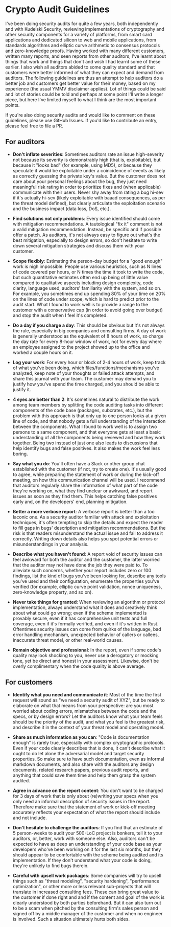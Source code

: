 # Crypto Audit Guidelines

I've been doing security audits for quite a few years, both independently and with Kudelski Security, reviewing implementations of cryptography and other security components for a variety of platforms, from smart card applications and dedicated silicon to web and mobile applications, from standards algorithms and elliptic curve arithmetic to consensus protocols and zero-knowledge proofs.
Having worked with many different customers, written many reports, and seen reports from other auditors, I've learnt about things that work and things that don't and wish I had learnt some of these earlier. I also wish all auditors abided to some quality standard and that customers were better informed of what they can expect and demand from auditors.
The following guidelines are thus an attempt to help auditors do a better job and customers get better value for their money, based on my experience (the usual YMMV disclaimer applies).
Lot of things could be said and lot of stories could be told and perhaps at some point I'll write a longer piece, but here I've limited myself to what I think are the most important points.

If you're also doing security audits and would like to comment on these guidelines, please use GitHub Issues.
If you'd like to contribute an entry, please feel free to file a PR.

## For auditors

* **Don't inflate severities**: Sometimes auditors rate an issue high-severity not because its severity is demonstrably high (that is, exploitable), but because it "looks bad" (for example, using MD5), or because they speculate it would be exploitable under a coincidence of events as likely as correctly guessing the private key's value. But the customer does not care about your personal feelings about the bug, they just need meaningful risk rating in order to prioritize fixes and (when applicable) communicate with their users. Never shy away from rating a bug hi-sev if it's actually hi-sev (likely exploitable with baaad consequences, as per the threat model defined), but clearly articulate the exploitation scenario and the business impact (data loss, DoS, etc.).

* **Find solutions not only problems**: Every issue identified should come with mitigation recommendations. A tautological "fix it" comment is not a valid mitigation recommendation. Instead, be specific and if possible offer a patch. As auditors, it's not always easy to figure out what's the best mitigation, especially to design errors, so don't hesitate to write down several mitigation strategies and discuss them with your customer.

* **Scope flexibly**: Estimating the person-day budget for a "good enough" work is nigh impossible. People use various heuristics, such as N lines of code covered per hours, or N times the time it took to write the code, but such quantitative estimates often end up being of little value compared to qualitative aspects including design complexity, code clarity, language used, auditors' familiarity with the system, and so on. For example, you sometimes end up spending 80% of your time on 20% on the lines of code under scope, which is hard to predict prior to the audit start. What I found to work well is to provide a range to the customer with a conservative cap (in order to avoid going over budget) and stop the audit when I feel it's completed.

* **Do a day if you charge a day**: This should be obvious but it's not always the rule, especially in big companies and consulting firms. A day of work is generally understood as the equivalent of 8 hours of work, so charge the day rate for every 8-hour window of work, not for every day where an employee assigned to the project showed up to the office and worked a couple hours on it.

* **Log your work**: For every hour or block of 2-4 hours of work, keep track of what you've been doing, which files/functions/mechanisms you've analyzed, keep note of your thoughts or failed attack attempts, and share this journal with your team. The customer may demand you to justify how you've spend the time charged, and you should be able to justify it. 

* **4 eyes are better than 2**: It's sometimes natural to distribute the work among team members by splitting the code auditing tasks into different components of the code base (packages, subcrates, etc.), but the problem with this approach is that only up to one person looks at a given line of code, and that nobody gets a full understanding of the interaction between the components. What I found to work well is to assign two persons to a same component, and that everyone gets at least a basic understanding of all the components being reviewed and how they work together. Being two instead of just one also leads to discussions that help identify bugs and false positives. It also makes the work feel less boring.

* **Say what you do**: You'll often have a Slack or other group chat established with the customer (if not, try to create one). It's usually good to agree, while preparing the statement of work or during the kick-off meeting, on how this communication channel will be used. I recommend that auditors regularly share the information of what part of the code they're working on, what they find unclear or awkward, and report issues as soon as they find them. This helps catching false positives early and, on the developers' end, planning mitigation.

* **Better a more verbose report**: A verbose report is better than a too laconic one. As a security auditor familiar with attack and exploitation techniques, it's often tempting to skip the details and expect the reader to fill gaps in bugs' description and mitigation recommendations. But the risk is that readers misunderstand the actual issue and fail to address it correctly. Writing down details also helps you spot potential errors or misunderstandings in your analysis.

* **Describe what you haven't found**: A report void of security issues can feel awkward for both the auditor and the customer, the latter worried that the auditor may not have done the job they were paid to. To alleviate such concerns, whether your report includes zero or 100 findings, list the kind of bugs you've been looking for, describe any tools you've used and their configuration, enumerate the properties you've verified (for example, elliptic curve point validation, nonce uniqueness, zero-knowledge property, and so on).

* **Never take things for granted**: When reviewing an algorithm or protocol implementation, always understand what it does and creatively think about what could go wrong; even if the scheme implemented is provably secure, even if it has comprehensive unit tests and full coverage, even if it's formally verified, and even if it's written in Rust. Oftentimes security issues can come from quirks of the language, bad error handling mechanism, unexpected behavior of callers or callees, inaccurate threat model, or other real-world causes.

* **Remain objective and professional**: In the report, even if some code's quality may look shocking to you, never use a derogatory or mocking tone, yet be direct and honest in your assessment. Likewise, don't be overly complimentary when the code quality is above average.

## For customers

* **Identify what you need and communicate it**: Most of the time the first request will sound as "we need a security audit of XYZ", but be ready to elaborate on what that means from your perspective: are you most worried about coding errors, mismatches between the code and the specs, or by design errors? Let the auditors know what your team feels should be the priority of the audit, and what you feel is the greatest risk, and describe it in the context of your threat model and operating model.

* **Share as much information as you can**: "Code is documentation enough" is rarely true, especially with complex cryptographic protocols. Even if your code clearly describes that is done, it can't describe what it ought to do let alone the adversarial model and target security properties. So make sure to have such documentation, even as informal markdown documents, and also share with the auditors any design documents, related research papers, previous audit reports, and anything that could save them time and help them grasp the system audited.

* **Agree in advance on the report content**:  You don't want to be charged for 3 days of work that is only about (re)writing your specs when you only need an informal description of security issues in the report. Therefore make sure that the statement of work or kick-off meeting accurately reflects your expectation of what the report should include and not include.

* **Don't hesitate to challenge the auditors**: If you find that an estimate of 5 person-weeks to audit your 500-LoC project is bonkers, tell it to your auditors, or, better, work with someone else. Also, auditors can't be expected to have as deep an understanding of your code base as your developers who've been working on it for the last six months, but they should appear to be comfortable with the scheme being audited and its implementation. If they don't understand what your code is doing, they're unlikely to find bugs therein.

* **Careful with upsell work packages**: Some companies will try to upsell things such as "threat modeling", "security hardening", "performance optimization", or other more or less relevant sub-projects that will translate in increased consulting fees. These can bring great value to the customer if done right and and if the content and goal of the work is clearly understood by both parties beforehand. But it can also turn out to be a scam when pitched by the consulting firm's sales person and signed off by a middle manager of the customer and when no engineer is involved. Such a situation ultimately hurts both sides.